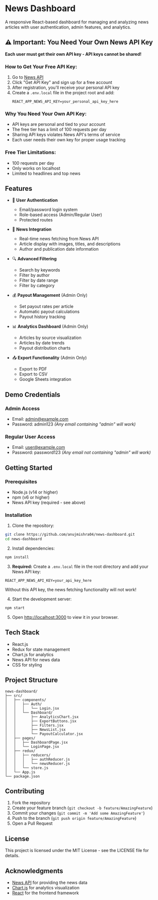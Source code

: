 # News Dashboard

A responsive React-based dashboard for managing and analyzing news articles with user authentication, admin features, and analytics.

## ⚠️ Important: You Need Your Own News API Key

**Each user must get their own API key - API keys cannot be shared!**

### How to Get Your Free API Key:

1. Go to [News API](https://newsapi.org/)
2. Click "Get API Key" and sign up for a free account
3. After registration, you'll receive your personal API key
4. Create a `.env.local` file in the project root and add:
   ```
   REACT_APP_NEWS_API_KEY=your_personal_api_key_here
   ```

### Why You Need Your Own API Key:
- API keys are personal and tied to your account
- The free tier has a limit of 100 requests per day
- Sharing API keys violates News API's terms of service
- Each user needs their own key for proper usage tracking

### Free Tier Limitations:
- 100 requests per day
- Only works on localhost
- Limited to headlines and top news

## Features

- 🔐 **User Authentication**
  - Email/password login system
  - Role-based access (Admin/Regular User)
  - Protected routes

- 📰 **News Integration**
  - Real-time news fetching from News API
  - Article display with images, titles, and descriptions
  - Author and publication date information

- 🔍 **Advanced Filtering**
  - Search by keywords
  - Filter by author
  - Filter by date range
  - Filter by category

- 💰 **Payout Management** (Admin Only)
  - Set payout rates per article
  - Automatic payout calculations
  - Payout history tracking

- 📊 **Analytics Dashboard** (Admin Only)
  - Articles by source visualization
  - Articles by date trends
  - Payout distribution charts

- 📤 **Export Functionality** (Admin Only)
  - Export to PDF
  - Export to CSV
  - Google Sheets integration

## Demo Credentials

### Admin Access
- Email: admin@example.com
- Password: admin123
*(Any email containing "admin" will work)*

### Regular User Access
- Email: user@example.com
- Password: password123
*(Any email not containing "admin" will work)*

## Getting Started

### Prerequisites
- Node.js (v14 or higher)
- npm (v6 or higher)
- News API key (required - see above)

### Installation

1. Clone the repository:
```bash
git clone https://github.com/anujmishra04/news-dashboard.git
cd news-dashboard
```

2. Install dependencies:
```bash
npm install
```

3. **Required:** Create a `.env.local` file in the root directory and add your News API key:
```
REACT_APP_NEWS_API_KEY=your_api_key_here
```
Without this API key, the news fetching functionality will not work!

4. Start the development server:
```bash
npm start
```

5. Open [http://localhost:3000](http://localhost:3000) to view it in your browser.

## Tech Stack

- React.js
- Redux for state management
- Chart.js for analytics
- News API for news data
- CSS for styling

## Project Structure

```
news-dashboard/
├── src/
│   ├── components/
│   │   ├── Auth/
│   │   │   └── Login.jsx
│   │   └── Dashboard/
│   │       ├── AnalyticsChart.jsx
│   │       ├── ExportButtons.jsx
│   │       ├── Filters.jsx
│   │       ├── NewsList.jsx
│   │       └── PayoutCalculator.jsx
│   ├── pages/
│   │   ├── DashboardPage.jsx
│   │   └── LoginPage.jsx
│   ├── redux/
│   │   ├── reducers/
│   │   │   ├── authReducer.js
│   │   │   └── newsReducer.js
│   │   └── store.js
│   └── App.js
└── package.json
```

## Contributing

1. Fork the repository
2. Create your feature branch (`git checkout -b feature/AmazingFeature`)
3. Commit your changes (`git commit -m 'Add some AmazingFeature'`)
4. Push to the branch (`git push origin feature/AmazingFeature`)
5. Open a Pull Request

## License

This project is licensed under the MIT License - see the LICENSE file for details.

## Acknowledgments

- [News API](https://newsapi.org/) for providing the news data
- [Chart.js](https://www.chartjs.org/) for analytics visualization
- [React](https://reactjs.org/) for the frontend framework
